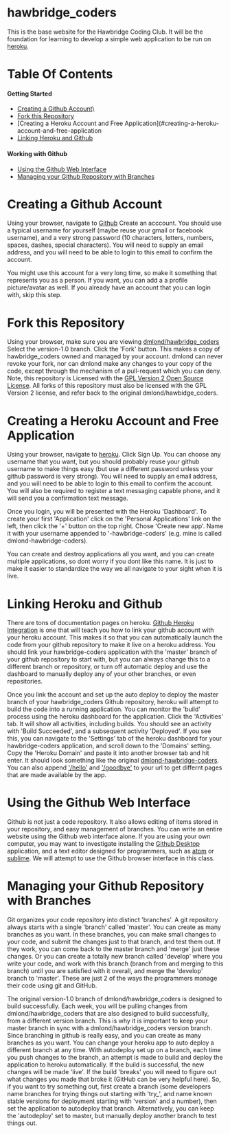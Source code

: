 # hawbridge_coders

This is the base website for the Hawbridge Coding Club.  It will be the foundation for learning to develop a simple web application to be run on [heroku](https://www.heroku.com/home).

Table Of Contents
=================

#### Getting Started
* [Creating a Github Account](#creating-a-github-account)\
* [Fork this Repository](#fork-this-repository)
* [Creating a Heroku Account and Free Application](#creating-a-heroku-account-and-free-application
* [Linking Heroku and Github](#linking-heroku-and-github)
#### Working with Github
* [Using the Github Web Interface](#using-the-github-web-interface)
* [Managing your Github Repository with Branches](#managing-your-github-repository-with-branches)


Creating a Github Account
=========================
Using your browser, navigate to [Github](https://github.com)
Create an acccount. You should use a typical username for yourself (maybe reuse your gmail or facebook username), and a very strong password (10 characters, letters, numbers, spaces, dashes, special characters). You will need to supply an email address, and you will need to be able to login to this email to confirm the account.

You might use this account for a very long time, so make it something that represents you as a person. If you want, you can add a a profile picture/avatar as well. If you already have an account that you can login with, skip this step.

Fork this Repository
====================

Using your browser, make sure you are viewing [dmlond/hawbridge_coders](https://github.com/dmlond/hawbridge_coders)
Select the version-1.0 branch.  Click the 'Fork' button. This makes a copy of hawbridge_coders owned and managed by your account. dmlond can never revoke your fork, nor can dmlond make any changes to your copy of the code, except through the mechanism of a pull-request which you can deny.  Note, this repository is Licensed with the [GPL Version 2 Open Source License](https://opensource.org/licenses/gpl-2.0.php).  All forks of this repository must also be licensed with the GPL Version 2 license, and refer back to the original dmlond/hawbidge_coders.

Creating a Heroku Account and Free Application
==============================================

Using your browser, navigate to [heroku](https://id.heroku.com/login). Click Sign Up.  You can choose any username that you want, but you should probably reuse your github username to make things easy (but use a different password unless your github password is very strong).  You will need to supply an email address, and you will need to be able to login to this email to confirm the account. You will also be required to register a text messaging capable phone, and it will send you a confirmation text message.

Once you login, you will be presented with the Heroku 'Dashboard'. To create your first 'Application' click on the 'Personal Applications' link on the left, then click the '+' button on the top right. Chose 'Create new app'. Name it with your username appended to '-hawbridge-coders' (e.g. mine is called dmlond-hawbridge-coders).

You can create and destroy applications all you want, and you can create multiple applications, so dont worry if you dont like this name. It is just to make it easier to standardize the way we all navigate to your sight when it is live.

Linking Heroku and Github
=========================

There are tons of documentation pages on heroku.  [Github Heroku Integration](https://devcenter.heroku.com/articles/github-integration) is one that will teach you how to link your github account with your heroku account.  This makes it so that you can automatically launch the code from your github repository to make it live on a heroku address.  You should link your hawbridge-coders application with the 'master' branch of your github repository to start with, but you can always change this to a different branch or repository, or turn off automatic deploy and use the dashboard to manually deploy any of your other branches, or even repositories.

Once you link the account and set up the auto deploy to deploy the master branch of your hawbridge_coders Github repository, heroku will attempt to build the code into a running application.  You can monitor the 'build' process using the heroku dashboard for the application.  Click the 'Activities' tab.  It will show all activities, including builds.  You should see an activity with 'Build Succeeded', and a subsequent activity 'Deployed'.  If you see this, you can navigate to the 'Settings' tab of the heroku dashboard for your hawbridge-coders application, and scroll down to the 'Domains' setting. Copy the 'Heroku Domain' and paste it into another browser tab and hit enter. It should look something like the original [dmlond-hawbridge-coders](http://dmlond-hawbridge-coders.herokuapp.com).  You can also append ['/hello'](http://dmlond-hawbridge-coders.herokuapp.com/hello) and ['/goodbye'](http://dmlond-hawbridge-coders.herokuapp.com/goodbye) to your url to get differnt pages that are made available by the app.

Using the Github Web Interface
==============================

Github is not just a code repository. It also allows editing of items stored in your repository, and easy management of branches. You can write an entire website using the Github web interface alone.  If you are using your own computer, you may want to investigate installing the [Github Desktop](https://desktop.github.com/) application, and a text editor designed for programmers, such as [atom](https://atom.io) or [sublime](http://www.sublimetext.com/). We will attempt to use the Github browser interface in this class.

Managing your Github Repository with Branches
===============================

Git organizes your code repository into distinct 'branches'. A git repository always starts with a single 'branch' called 'master'. You can create as many branches as you want. In these branches, you can make small changes to your code, and submit the changes just to that branch, and test them out. If they work, you can come back to the master branch and 'merge' just these changes.  Or you can create a totally new branch called 'develop' where you write your code, and work with this branch (branch from and merging to this branch) until you are satisfied with it overall, and merge the 'develop' branch to 'master'. These are just 2 of the ways the programmers manage their code using git and GitHub.

The original version-1.0 branch of dmlond/hawbridge_coders is designed to build successfully. Each week, you will be pulling changes from dmlond/hawbridge_coders that are also designed to build successfully, from a different version branch. This is why it is important to keep your master branch in sync with a dmlond/hawbridge_coders version branch. Since branching in github is really easy, and you can create as many branches as you want. You can change your heroku app to auto deploy a different branch at any time. With autodeploy set up on a branch, each time you push changes to the branch, an attempt is made to build and deploy the application to heroku automatically.  If the build is successful, the new changes will be made 'live'.  If the build 'breaks' you will need to figure out what changes you made that broke it (GitHub can be very helpful here). So, if you want to try something out, first create a branch (some developers name branches for trying things out starting with 'try_', and name known stable versions for deployment starting with 'version' and a number), then set the application to autodeploy that branch. Alternatively, you can keep the 'autodeploy' set to master, but manually deploy another branch to test things out.

